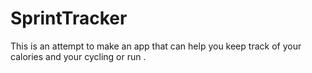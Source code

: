 # SprintTracker

This is an attempt to make an app that can help you keep track of your calories and your cycling or run .

